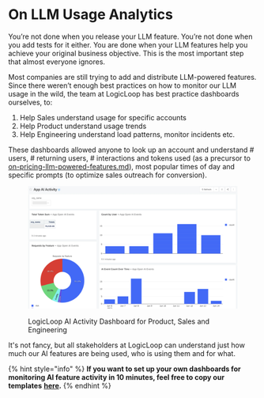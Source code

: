 # On LLM Usage Analytics

You’re not done when you release your LLM feature. You’re not done when you add tests for it either. You are done when your  LLM features help you achieve your original business objective. This is the most important step that almost everyone ignores.&#x20;

Most companies are still trying to add and distribute LLM-powered features. Since there weren’t enough best practices on how to monitor our LLM usage in the wild, the team at LogicLoop has best practice dashboards ourselves, to:

1. Help Sales understand usage for specific accounts
2. Help Product understand usage trends
3. Help Engineering understand load patterns, monitor incidents etc.&#x20;

These dashboards allowed anyone to look up an account and understand # users, # returning users, # interactions and tokens used (as a precursor to [on-pricing-llm-powered-features.md](on-pricing-llm-powered-features.md "mention")), most popular times of day and specific prompts (to optimize sales outreach for conversion). &#x20;

<figure><img src="../.gitbook/assets/image (6).png" alt=""><figcaption><p>LogicLoop AI Activity Dashboard for Product, Sales and Engineering</p></figcaption></figure>

It's not fancy, but all stakeholders at LogicLoop can understand just how much our AI features are being used, who is using them and for what.&#x20;

{% hint style="info" %}
**If you want to set up your own dashboards for monitoring AI feature activity in 10 minutes, feel free to copy our templates** [**here**](https://app.logicloop.com/setup)**.**
{% endhint %}
